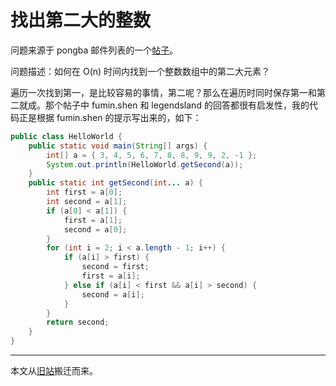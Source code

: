 # 找出第二大的整数

问题来源于 pongba 邮件列表的一个[帖子](https://groups.google.com/g/pongba/c/k6OPRN5RqHs)。

问题描述：如何在 O(n) 时间内找到一个整数数组中的第二大元素？

遍历一次找到第一，是比较容易的事情，第二呢？那么在遍历时同时保存第一和第二就成。那个帖子中 fumin.shen 和 legendsland 的回答都很有启发性，我的代码正是根据 fumin.shen 的提示写出来的，如下：

```java
public class HelloWorld {
    public static void main(String[] args) {
        int[] a = { 3, 4, 5, 6, 7, 8, 8, 9, 9, 2, -1 };
        System.out.println(HelloWorld.getSecond(a));
    }
    public static int getSecond(int... a) {
        int first = a[0];
        int second = a[1];
        if (a[0] < a[1]) {
            first = a[1];
            second = a[0];
        }
        for (int i = 2; i < a.length - 1; i++) {
            if (a[i] > first) {
                second = first;
                first = a[i];
            } else if (a[i] < first && a[i] > second) {
                second = a[i];
            }
        }
        return second;
    }
}
```

---

本文从[旧站](https://sites.google.com/site/iridiumsite/it/algorithms/find-the-second)搬迁而来。
